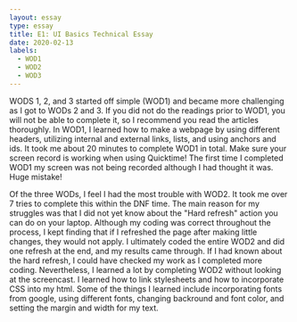 ```yaml
---
layout: essay
type: essay
title: E1: UI Basics Technical Essay
date: 2020-02-13
labels:
  - WOD1
  - WOD2
  - WOD3
---
```

  WODS 1, 2, and 3 started off simple (WOD1) and became more challenging as I got to WODs 2 and 3.
If you did not do the readings prior to WOD1, you will not be able to complete it, so I recommend you read the articles thoroughly.
In WOD1, I learned how to make a webpage by using different headers, utilizing internal and external links, lists, and using anchors and ids.
It took me about 20 minutes to complete WOD1 in total. Make sure your screen record is working when using Quicktime! The first time I completed 
WOD1 my screen was not being recorded although I had thought it was. Huge mistake!

  Of the three WODs, I feel I had the most trouble with WOD2. It took me over 7 tries to complete this within the DNF time. 
The main reason for my struggles was that I did not yet know about the "Hard refresh" action you can do on your laptop. 
Although my coding was correct throughout the process, I kept finding that if I refreshed the page after making little changes,
they would not apply. I ultimately coded the entire WOD2 and did one refresh at the end, and my results came through. 
If I had known about the hard refresh, I could have checked my work as I completed more coding. Nevertheless, I learned a lot 
by completing WOD2 without looking at the screencast. I learned how to link stylesheets and how to incorporate CSS into my html. 
Some of the things I learned include incorporating fonts from google, using different fonts, changing backround and font color, 
and setting the margin and width for my text.


